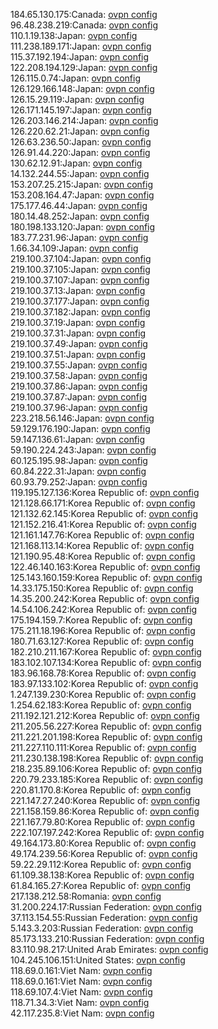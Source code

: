 184.65.130.175:Canada: [ovpn config](vpn/184_65_130_175.ovpn)  
96.48.238.219:Canada: [ovpn config](vpn/96_48_238_219.ovpn)  
110.1.19.138:Japan: [ovpn config](vpn/110_1_19_138.ovpn)  
111.238.189.171:Japan: [ovpn config](vpn/111_238_189_171.ovpn)  
115.37.192.194:Japan: [ovpn config](vpn/115_37_192_194.ovpn)  
122.208.194.129:Japan: [ovpn config](vpn/122_208_194_129.ovpn)  
126.115.0.74:Japan: [ovpn config](vpn/126_115_0_74.ovpn)  
126.129.166.148:Japan: [ovpn config](vpn/126_129_166_148.ovpn)  
126.15.29.119:Japan: [ovpn config](vpn/126_15_29_119.ovpn)  
126.171.145.197:Japan: [ovpn config](vpn/126_171_145_197.ovpn)  
126.203.146.214:Japan: [ovpn config](vpn/126_203_146_214.ovpn)  
126.220.62.21:Japan: [ovpn config](vpn/126_220_62_21.ovpn)  
126.63.236.50:Japan: [ovpn config](vpn/126_63_236_50.ovpn)  
126.91.44.220:Japan: [ovpn config](vpn/126_91_44_220.ovpn)  
130.62.12.91:Japan: [ovpn config](vpn/130_62_12_91.ovpn)  
14.132.244.55:Japan: [ovpn config](vpn/14_132_244_55.ovpn)  
153.207.25.215:Japan: [ovpn config](vpn/153_207_25_215.ovpn)  
153.208.164.47:Japan: [ovpn config](vpn/153_208_164_47.ovpn)  
175.177.46.44:Japan: [ovpn config](vpn/175_177_46_44.ovpn)  
180.14.48.252:Japan: [ovpn config](vpn/180_14_48_252.ovpn)  
180.198.133.120:Japan: [ovpn config](vpn/180_198_133_120.ovpn)  
183.77.231.96:Japan: [ovpn config](vpn/183_77_231_96.ovpn)  
1.66.34.109:Japan: [ovpn config](vpn/1_66_34_109.ovpn)  
219.100.37.104:Japan: [ovpn config](vpn/219_100_37_104.ovpn)  
219.100.37.105:Japan: [ovpn config](vpn/219_100_37_105.ovpn)  
219.100.37.107:Japan: [ovpn config](vpn/219_100_37_107.ovpn)  
219.100.37.13:Japan: [ovpn config](vpn/219_100_37_13.ovpn)  
219.100.37.177:Japan: [ovpn config](vpn/219_100_37_177.ovpn)  
219.100.37.182:Japan: [ovpn config](vpn/219_100_37_182.ovpn)  
219.100.37.19:Japan: [ovpn config](vpn/219_100_37_19.ovpn)  
219.100.37.31:Japan: [ovpn config](vpn/219_100_37_31.ovpn)  
219.100.37.49:Japan: [ovpn config](vpn/219_100_37_49.ovpn)  
219.100.37.51:Japan: [ovpn config](vpn/219_100_37_51.ovpn)  
219.100.37.55:Japan: [ovpn config](vpn/219_100_37_55.ovpn)  
219.100.37.58:Japan: [ovpn config](vpn/219_100_37_58.ovpn)  
219.100.37.86:Japan: [ovpn config](vpn/219_100_37_86.ovpn)  
219.100.37.87:Japan: [ovpn config](vpn/219_100_37_87.ovpn)  
219.100.37.96:Japan: [ovpn config](vpn/219_100_37_96.ovpn)  
223.218.56.146:Japan: [ovpn config](vpn/223_218_56_146.ovpn)  
59.129.176.190:Japan: [ovpn config](vpn/59_129_176_190.ovpn)  
59.147.136.61:Japan: [ovpn config](vpn/59_147_136_61.ovpn)  
59.190.224.243:Japan: [ovpn config](vpn/59_190_224_243.ovpn)  
60.125.195.98:Japan: [ovpn config](vpn/60_125_195_98.ovpn)  
60.84.222.31:Japan: [ovpn config](vpn/60_84_222_31.ovpn)  
60.93.79.252:Japan: [ovpn config](vpn/60_93_79_252.ovpn)  
119.195.127.136:Korea Republic of: [ovpn config](vpn/119_195_127_136.ovpn)  
121.128.66.171:Korea Republic of: [ovpn config](vpn/121_128_66_171.ovpn)  
121.132.62.145:Korea Republic of: [ovpn config](vpn/121_132_62_145.ovpn)  
121.152.216.41:Korea Republic of: [ovpn config](vpn/121_152_216_41.ovpn)  
121.161.147.76:Korea Republic of: [ovpn config](vpn/121_161_147_76.ovpn)  
121.168.113.14:Korea Republic of: [ovpn config](vpn/121_168_113_14.ovpn)  
121.190.95.48:Korea Republic of: [ovpn config](vpn/121_190_95_48.ovpn)  
122.46.140.163:Korea Republic of: [ovpn config](vpn/122_46_140_163.ovpn)  
125.143.160.159:Korea Republic of: [ovpn config](vpn/125_143_160_159.ovpn)  
14.33.175.150:Korea Republic of: [ovpn config](vpn/14_33_175_150.ovpn)  
14.35.200.242:Korea Republic of: [ovpn config](vpn/14_35_200_242.ovpn)  
14.54.106.242:Korea Republic of: [ovpn config](vpn/14_54_106_242.ovpn)  
175.194.159.7:Korea Republic of: [ovpn config](vpn/175_194_159_7.ovpn)  
175.211.18.196:Korea Republic of: [ovpn config](vpn/175_211_18_196.ovpn)  
180.71.63.127:Korea Republic of: [ovpn config](vpn/180_71_63_127.ovpn)  
182.210.211.167:Korea Republic of: [ovpn config](vpn/182_210_211_167.ovpn)  
183.102.107.134:Korea Republic of: [ovpn config](vpn/183_102_107_134.ovpn)  
183.96.168.78:Korea Republic of: [ovpn config](vpn/183_96_168_78.ovpn)  
183.97.133.102:Korea Republic of: [ovpn config](vpn/183_97_133_102.ovpn)  
1.247.139.230:Korea Republic of: [ovpn config](vpn/1_247_139_230.ovpn)  
1.254.62.183:Korea Republic of: [ovpn config](vpn/1_254_62_183.ovpn)  
211.192.121.212:Korea Republic of: [ovpn config](vpn/211_192_121_212.ovpn)  
211.205.56.227:Korea Republic of: [ovpn config](vpn/211_205_56_227.ovpn)  
211.221.201.198:Korea Republic of: [ovpn config](vpn/211_221_201_198.ovpn)  
211.227.110.111:Korea Republic of: [ovpn config](vpn/211_227_110_111.ovpn)  
211.230.138.198:Korea Republic of: [ovpn config](vpn/211_230_138_198.ovpn)  
218.235.89.106:Korea Republic of: [ovpn config](vpn/218_235_89_106.ovpn)  
220.79.233.185:Korea Republic of: [ovpn config](vpn/220_79_233_185.ovpn)  
220.81.170.8:Korea Republic of: [ovpn config](vpn/220_81_170_8.ovpn)  
221.147.27.240:Korea Republic of: [ovpn config](vpn/221_147_27_240.ovpn)  
221.158.159.86:Korea Republic of: [ovpn config](vpn/221_158_159_86.ovpn)  
221.167.79.80:Korea Republic of: [ovpn config](vpn/221_167_79_80.ovpn)  
222.107.197.242:Korea Republic of: [ovpn config](vpn/222_107_197_242.ovpn)  
49.164.173.80:Korea Republic of: [ovpn config](vpn/49_164_173_80.ovpn)  
49.174.239.56:Korea Republic of: [ovpn config](vpn/49_174_239_56.ovpn)  
59.22.29.112:Korea Republic of: [ovpn config](vpn/59_22_29_112.ovpn)  
61.109.38.138:Korea Republic of: [ovpn config](vpn/61_109_38_138.ovpn)  
61.84.165.27:Korea Republic of: [ovpn config](vpn/61_84_165_27.ovpn)  
217.138.212.58:Romania: [ovpn config](vpn/217_138_212_58.ovpn)  
31.200.224.17:Russian Federation: [ovpn config](vpn/31_200_224_17.ovpn)  
37.113.154.55:Russian Federation: [ovpn config](vpn/37_113_154_55.ovpn)  
5.143.3.203:Russian Federation: [ovpn config](vpn/5_143_3_203.ovpn)  
85.173.133.210:Russian Federation: [ovpn config](vpn/85_173_133_210.ovpn)  
83.110.98.217:United Arab Emirates: [ovpn config](vpn/83_110_98_217.ovpn)  
104.245.106.151:United States: [ovpn config](vpn/104_245_106_151.ovpn)  
118.69.0.161:Viet Nam: [ovpn config](vpn/118_69_0_161.ovpn)  
118.69.0.161:Viet Nam: [ovpn config](vpn/118_69_0_161.ovpn)  
118.69.107.4:Viet Nam: [ovpn config](vpn/118_69_107_4.ovpn)  
118.71.34.3:Viet Nam: [ovpn config](vpn/118_71_34_3.ovpn)  
42.117.235.8:Viet Nam: [ovpn config](vpn/42_117_235_8.ovpn)  
